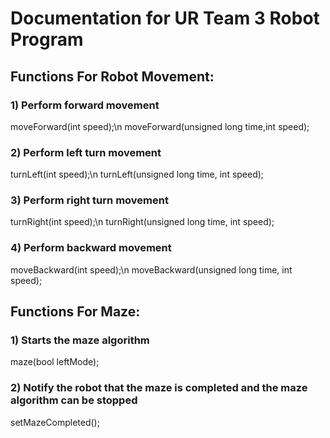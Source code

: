 # Documentation for UR Team 3 Robot Program

## Functions For Robot Movement:

### 1) Perform forward movement
moveForward(int speed);\n
moveForward(unsigned long time,int speed);

### 2) Perform left turn movement
turnLeft(int speed);\n
turnLeft(unsigned long time, int speed);

### 3) Perform right turn movement
turnRight(int speed);\n
turnRight(unsigned long time, int speed);

### 4) Perform backward movement
moveBackward(int speed);\n
moveBackward(unsigned long time, int speed);

## Functions For Maze:
### 1) Starts the maze algorithm
maze(bool leftMode);
### 2) Notify the robot that the maze is completed and the maze algorithm can be stopped
setMazeCompleted();
